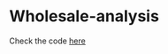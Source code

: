 # Wholesale-analysis

Check the code [here](https://github.com/ct627/Wholesale-analysis/blob/main/wholesale_analysis.ipynb)  
